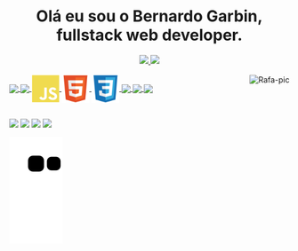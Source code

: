<div align="center">
  <h1> Olá eu sou o Bernardo Garbin, fullstack web developer. </h1>
</div>

<div align="center">
  <a href="https://github.com/bernardogarbin">
  <img height="180em" src="https://github-readme-stats.vercel.app/api?username=bernardogarbin&show_icons=true&theme=dracula&include_all_commits=true&count_private=true"/>
  <img height="180em" src="https://github-readme-stats.vercel.app/api/top-langs/?username=edergarbin&layout=compact&langs_count=7&theme=dracula"/>
</div>
 
<div style="display: inline_block"><br>
  <img align="center" width="50" src="https://cdn.jsdelivr.net/gh/devicons/devicon/icons/ruby/ruby-plain-wordmark.svg" />
  <img align="center" width="50" src="https://cdn.jsdelivr.net/gh/devicons/devicon/icons/rails/rails-original-wordmark.svg" />
  <img align="center" width="50" src="https://raw.githubusercontent.com/devicons/devicon/master/icons/javascript/javascript-plain.svg">
  <img align="center" width="50" src="https://raw.githubusercontent.com/devicons/devicon/master/icons/html5/html5-original.svg">
  <img align="center" width="50" src="https://raw.githubusercontent.com/devicons/devicon/master/icons/css3/css3-original.svg">
  <img align="center" width="50" src="https://cdn.jsdelivr.net/gh/devicons/devicon/icons/c/c-original.svg">
  <img align="center" width="50" src="https://cdn.jsdelivr.net/gh/devicons/devicon/icons/figma/figma-original.svg">
  <img align="center" width="50" src="https://cdn.jsdelivr.net/gh/devicons/devicon/icons/photoshop/photoshop-line.svg">

          
  <img align="right" alt="Rafa-pic" height="270" style="border-radius:px;" src="https://64.media.tumblr.com/2876cabde1b57c7601b19b67ed2f1f60/tumblr_put580TSOk1qza1qzo1_540.gifv">
</div>
  
  ##
  
<div> 
  <a href="https://instagram.com/goshablunt" target="_blank"><img src="https://img.shields.io/badge/-Instagram-%23E4405F?style=for-the-badge&logo=instagram&logoColor=white" target="_blank"></a>
  <a href = "mailto:bernardo.garbin@gmail.com"><img src="https://img.shields.io/badge/-Gmail-%23333?style=for-the-badge&logo=gmail&logoColor=white" target="_blank"></a>
  <a href="https://www.linkedin.com/in/bernardogarbin" target="_blank"><img src="https://img.shields.io/badge/-LinkedIn-%230077B5?style=for-the-badge&logo=linkedin&logoColor=white" target="_blank"></a> 
  <a href="www.youtube.com/channel/UCaOBMPRCkwtRoR_y8BWDQDQ" target="_blank"><img src="https://img.shields.io/badge/YouTube-FF0000?style=for-the-badge&logo=youtube&logoColor=white" target="_blank"></a>
 
  ![Snake animation](https://github.com/bernardogarbin/bernardogarbin/blob/output/github-contribution-grid-snake.svg)
</div>
